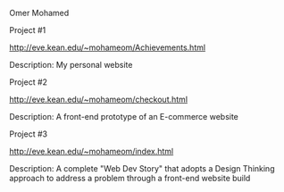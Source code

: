  Omer Mohamed

Project #1

http://eve.kean.edu/~mohameom/Achievements.html

Description: My personal website

Project #2

http://eve.kean.edu/~mohameom/checkout.html

Description: A front-end prototype of an E-commerce website

Project #3

http://eve.kean.edu/~mohameom/index.html

Description: A complete "Web Dev Story" that adopts a Design Thinking approach to address a problem through a front-end website build
